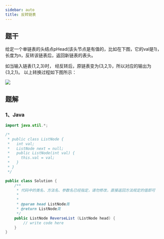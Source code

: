 ```yaml
---
sidebar: auto
title: 反转链表
---
```


## 题干
<AlgorithmQuestion examples="[
{
'input': '{1,2,3}',
'output': '{3,2,1}'
},
{
'input': '{}',
'output': '{}',
'description': '空链表则输出空'
}]">

<div>
给定一个单链表的头结点pHead(该头节点是有值的，比如在下图，它的val是1)，长度为n，反转该链表后，返回新链表的表头。

如当输入链表{1,2,3}时，
经反转后，原链表变为{3,2,1}，所以对应的输出为{3,2,1}。
以上转换过程如下图所示：

<img src="https://uploadfiles.nowcoder.com/images/20211014/423483716_1634206291971/4A47A0DB6E60853DEDFCFDF08A5CA249" style="max-height: 300px">
</div>
<template #tips>
<ul>
<li>数据范围：0≤n≤1000</li>
<li>
要求：空间复杂度O(1)，时间复杂度 O(n) 。
</li>
</ul>
</template>
</AlgorithmQuestion>

## 题解

### 1、Java
```java
import java.util.*;

/*
 * public class ListNode {
 *   int val;
 *   ListNode next = null;
 *   public ListNode(int val) {
 *     this.val = val;
 *   }
 * }
 */

public class Solution {
    /**
     * 代码中的类名、方法名、参数名已经指定，请勿修改，直接返回方法规定的值即可
     *
     * 
     * @param head ListNode类 
     * @return ListNode类
     */
    public ListNode ReverseList (ListNode head) {
        // write code here
    }
}
```
